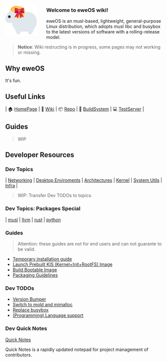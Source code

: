 <img src="/uploads/logo.png" alt="eweOS Logo" width="100" style="float: left; margin-right: 30px; margin-top: 15px;"/>

### **Welcome to eweOS wiki!**

eweOS is an musl-based, lightweight, general-purpose Linux distribution, which adopts musl libc and busybox to the latest versions of software with a rolling-release model.

> **Notice**: Wiki restructing is in progress, some pages may not working or missing.

## Why eweOS

It's fun.

## Useful Links

| :house: [HomePage](https://os.ewe.moe) | :notebook_with_decorative_cover: [Wiki](https://os-wiki.ewe.moe) | :package: [Repo](https://os-repo.ewe.moe) | :hammer: [BuildSystem](https://os-build.ewe.moe) | :computer: [TestServer](https://os-test.ewe.moe) |

## Guides

> WIP

## Developer Resources

### Dev Topics

| [Networking](/topic/net) | [Desktop Enviroments](/topic/de) | [Architectures](/topic/arch) | [Kernel](/topic/kernel) | [System Utils](/topic/utils) | [Infra](/topic/infra) |

> WIP: Transfer Dev TODOs to topics.

### Dev Topics: Packages Special

| [musl](/musl) | [llvm](/llvm) | [rust](/topic/pkg/rust) | [python](/topic/pkg/python)

### Guides

> Attention: these guides are not for end users and can not guarante to be valid.

- [Temporary installation guide](/temporary-installation-guide)
- [Launch Prebuilt KIS (Kernel+Init+RootFS) Image](/guides/launch-prebuilt-image)
- [Build Bootable Image](/guides/build-bootable-image)
- [Packaging Guidelines](https://os-wiki.ewe.moe/Packaging%20guidelines.md)

### Dev TODOs

- [Version Bumper](/todos/version-bumper)
- [Switch to mold and mimalloc](/todos/switch-to-mold-mimalloc)
- [Replace busybox](/todos/replace-busybox)
- [(Programming) Language support](/todos/pl-support)

### Dev Quick Notes

[Quick Notes](/quick-notes)

Quick Notes is a rapidly updated notepad for project management of contributors.
